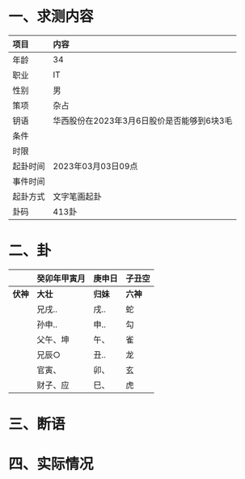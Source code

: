 # 一、求测内容
|项目|内容|
|:-|:-|
|年龄|34|
|职业|IT|
|性别|男|
|策项|杂占|
|钥语|华西股份在2023年3月6日股价是否能够到6块3毛|
|条件||
|时限||
|起卦时间|2023年03月03日09点|
|事件时间||
|起卦方式|文字笔画起卦|
|卦码|413卦|

# 二、卦
||癸卯年甲寅月|庚申日|子丑空|
|:-|:-|:-|:-|
|**伏神**|**大壮**|**归妹**|**六神**|
||兄戌..|戌..|蛇|
||孙申..|申..|勾|
||父午、坤|午、|雀|
||兄辰○|丑..|龙|
||官寅、|卯、|玄|
||财子、应|巳、|虎|


# 三、断语

# 四、实际情况